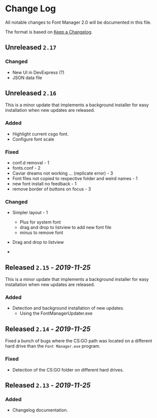 # Change Log
All notable changes to Font Manager 2.0 will be documented in this file.

The format is based on [Keep a Changelog](http://keepachangelog.com/).
<!-- View template here: https://gist.github.com/juampynr/4c18214a8eb554084e21d6e288a18a2c -->

## Unreleased `2.17` 

### Changed

* New UI in DevExpress (?)
* JSON data file

## Unreleased `2.16` 

This is a minor update that implements a background installer for easy installation when new updates are released.

### Added

* Highlight current csgo font.
* Configure font scale

### Fixed

- conf.d removal - 1
- fonts.conf -  2
- Caviar dreams not working ... (replicate error) - 3
- Font files not copied to respective folder and weird names - 1
- new font install no feedback - 1
- remove border of buttons on focus - 3

### Changed

- Simpler layout - 1

  - Plus for system font
  - drag and drop to listview to add new font file
  - minus to remove font
- Drag and drop to listview
- 


## Released `2.15` *- 2019-11-25*

This is a minor update that implements a background installer for easy installation when new updates are released.

### Added

- Detection and background installation of new updates.
  - Using the FontManagerUpdater.exe

## Released `2.14` *- 2019-11-25*

Fixed a bunch of bugs where the CS:GO path was located on a different hard drive than the `Font Manager.exe` program. 

### Fixed

- Detection of the CS:GO folder on different hard drives.


## Released `2.13` *- 2019-11-25*

### Added

- Changelog documentation.